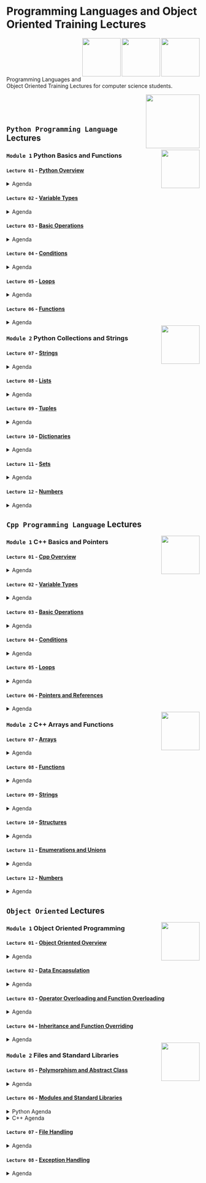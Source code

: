 # Programming Languages and Object Oriented Training Lectures

<img align="right" width="100" height="100" src="https://github.com/cs-MohamedAyman/Computer-Science-Textbooks/blob/master/logos/python.jpg">
<img align="right" width="100" height="100" src="https://github.com/cs-MohamedAyman/Computer-Science-Textbooks/blob/master/logos/cpp.jpg">
<img align="right" width="100" height="100" src="https://github.com/cs-MohamedAyman/Computer-Science-Textbooks/blob/master/logos/object-oriented.jpg">
<br>
<br>
<br>
<br>
<br>

Programming Languages and Object Oriented Training Lectures for computer science students.

<img align="right" width="140" height="140" src="https://github.com/cs-MohamedAyman/Computer-Science-Textbooks/blob/master/logos/practice1.jpg">
<br>
<br>
<br>

## `Python Programming Language` Lectures

<img align="right" width="100" height="100" src="https://github.com/cs-MohamedAyman/Computer-Science-Textbooks/blob/master/logos/python.jpg">

### `Module 1` Python Basics and Functions

#### `Lecture 01` - [Python Overview](https://github.com/cs-MohamedAyman/Programming-Languages-and-Object-Oriented-Training/tree/main/Lectures/Python-Programming-Language)
<details>
  <summary>Agenda</summary><br>

  - History of Python
  - Interpreter vs. Compiler
  - Python Identifiers and Reserved Words
  - Lines and Indentation
  - Multiline Statements
  - Quotation and Comments
</details>

#### `Lecture 02` - [Variable Types](https://github.com/cs-MohamedAyman/Programming-Languages-and-Object-Oriented-Training/tree/main/Lectures/Python-Programming-Language)
<details>
  <summary>Agenda</summary><br>
  
  - Python Variables
  - Python Numbers
  - Python Strings
  - Python Lists
  - Python Tuples
  - Python Dictionaries
  - Python Sets
  - Data Type Conversion
</details>

#### `Lecture 03` - [Basic Operations](https://github.com/cs-MohamedAyman/Programming-Languages-and-Object-Oriented-Training/tree/main/Lectures/Python-Programming-Language)
<details>
  <summary>Agenda</summary><br>
  
  - Arithmetic Operators
  - Comparison Operators
  - Bitwise Operators
  - Assignment Operators
  - Logical Operators
  - Membership Operators
  - Identity Operators
  - Operators Precedence
</details>

#### `Lecture 04` - [Conditions](https://github.com/cs-MohamedAyman/Programming-Languages-and-Object-Oriented-Training/tree/main/Lectures/Python-Programming-Language)
<details>
  <summary>Agenda</summary><br>
  
  - Decision making Definition
  - IF Statement
  - IF and ELSE Statements
  - IF, ELIF and ELSE Statements
  - Nested IF Statements
  - Single Statement Suites
</details>

#### `Lecture 05` - [Loops](https://github.com/cs-MohamedAyman/Programming-Languages-and-Object-Oriented-Training/tree/main/Lectures/Python-Programming-Language)
<details>
  <summary>Agenda</summary><br>
  
  - Loop Definition
  - While Loop Statements
  - For Loop Statements
  - Loop Control Statements
  - Else with While Loop
  - Else with For Loop
  - Nested Loops
</details>

#### `Lecture 06` - [Functions](https://github.com/cs-MohamedAyman/Programming-Languages-and-Object-Oriented-Training/tree/main/Lectures/Python-Programming-Language)
<details>
  <summary>Agenda</summary><br>
  
  - Function Definition
  - Function Calls and Return Statement
  - Passing by Reference and Value
  - Function Arguments
  - Anonymous Functions
  - Inner Functions
  - Global and Local Variables
  - Higher Order Functions
</details>

<img align="right" width="100" height="100" src="https://github.com/cs-MohamedAyman/Computer-Science-Textbooks/blob/master/logos/python.jpg">

### `Module 2` Python Collections and Strings

#### `Lecture 07` - [Strings](https://github.com/cs-MohamedAyman/Programming-Languages-and-Object-Oriented-Training/tree/main/Lectures/Python-Programming-Language)
<details>
  <summary>Agenda</summary><br>
  
  - Introduction to String
  - Basic String Operations
  - String Special Operators
  - String Formatting Operator
  - Built-in String Functions
</details>

#### `Lecture 08` - [Lists](https://github.com/cs-MohamedAyman/Programming-Languages-and-Object-Oriented-Training/tree/main/Lectures/Python-Programming-Language)
<details>
  <summary>Agenda</summary><br>
  
  - Introduction to List
  - Basic List Operations
  - List Comprehension
  - Multidimensional Lists
  - Built-in List Functions
</details>

#### `Lecture 09` - [Tuples](https://github.com/cs-MohamedAyman/Programming-Languages-and-Object-Oriented-Training/tree/main/Lectures/Python-Programming-Language)
<details>
  <summary>Agenda</summary><br>
  
  - Introduction to Tuple
  - Basic Tuple Operations
  - Tuple Comprehension
  - Multidimensional Tuple
  - Built-in Tuple Functions
</details>

#### `Lecture 10` - [Dictionaries](https://github.com/cs-MohamedAyman/Programming-Languages-and-Object-Oriented-Training/tree/main/Lectures/Python-Programming-Language)
<details>
  <summary>Agenda</summary><br>
  
  - Introduction to Dictionary
  - Basic Dictionary Operations
  - Dictionary Comprehension
  - Properties of Dictionary keys
  - Built-in Dictionary Functions
</details>

#### `Lecture 11` - [Sets](https://github.com/cs-MohamedAyman/Programming-Languages-and-Object-Oriented-Training/tree/main/Lectures/Python-Programming-Language)
<details>
  <summary>Agenda</summary><br>
  
  - Introduction to Set
  - Basic Set Operations
  - Set Comprehension
  - Set Relations
  - Built-in Set Functions
</details>

#### `Lecture 12` - [Numbers](https://github.com/cs-MohamedAyman/Programming-Languages-and-Object-Oriented-Training/tree/main/Lectures/Python-Programming-Language)
<details>
  <summary>Agenda</summary><br>
  
  - Numbers in Python
  - Math Module
  - Fractions Module
  - Random Module
  - Itertools Module
</details>

## `Cpp Programming Language` Lectures

<img align="right" width="100" height="100" src="https://github.com/cs-MohamedAyman/Computer-Science-Textbooks/blob/master/logos/cpp.jpg">

### `Module 1` C++ Basics and Pointers

#### `Lecture 01` - [Cpp Overview](https://github.com/cs-MohamedAyman/Programming-Languages-and-Object-Oriented-Training/tree/main/Lectures/Cpp-Programming-Language)
<details>
  <summary>Agenda</summary><br>

  - History of C++
  - Interpreter vs. Compiler
  - C++ Identifiers and Reserved Words
  - Lines and Indentation
  - Multiline Statements
  - Quotation and Comments
</details>

#### `Lecture 02` - [Variable Types](https://github.com/cs-MohamedAyman/Programming-Languages-and-Object-Oriented-Training/tree/main/Lectures/Cpp-Programming-Language)
<details>
  <summary>Agenda</summary><br>

  - C++ Variables
  - C++ Integers
  - C++ Floats
  - C++ Strings
  - C++ Arrays
  - Data Type Conversion
</details>

#### `Lecture 03` - [Basic Operations](https://github.com/cs-MohamedAyman/Programming-Languages-and-Object-Oriented-Training/tree/main/Lectures/Cpp-Programming-Language)
<details>
  <summary>Agenda</summary><br>

  - Arithmetic Operators
  - Comparison Operators
  - Bitwise Operators
  - Assignment Operators
  - Logical Operators
  - Operators Precedence
</details>

#### `Lecture 04` - [Conditions](https://github.com/cs-MohamedAyman/Programming-Languages-and-Object-Oriented-Training/tree/main/Lectures/Cpp-Programming-Language)
<details>
  <summary>Agenda</summary><br>

  - Decision making Definition
  - IF Statement
  - IF and ELSE Statements
  - IF, ELSE IF and ELSE Statements
  - Nested IF Statements
  - Single Statement Suites
  - Switch Statement
</details>

#### `Lecture 05` - [Loops](https://github.com/cs-MohamedAyman/Programming-Languages-and-Object-Oriented-Training/tree/main/Lectures/Cpp-Programming-Language)
<details>
  <summary>Agenda</summary><br>

  - Loop Definition
  - While Loop Statements
  - Do While Loop Statements
  - For Loop Statements
  - Nested Loops
  - Loop Control Statements
</details>

#### `Lecture 06` - [Pointers and References](https://github.com/cs-MohamedAyman/Programming-Languages-and-Object-Oriented-Training/tree/main/Lectures/Cpp-Programming-Language)
<details>
  <summary>Agenda</summary><br>

  - Introduction to Pointers
  - Incrementing and Decrementing Pointers
  - Pointer Comparisons
  - Array of Pointers
  - Pointer to a pointer
  - Reference Variables
</details>

<img align="right" width="100" height="100" src="https://github.com/cs-MohamedAyman/Computer-Science-Textbooks/blob/master/logos/cpp.jpg">

### `Module 2` C++ Arrays and Functions

#### `Lecture 07` - [Arrays](https://github.com/cs-MohamedAyman/Programming-Languages-and-Object-Oriented-Training/tree/main/Lectures/Cpp-Programming-Language)
<details>
  <summary>Agenda</summary><br>

  - Introduction to Array
  - Declaring and Initializing Arrays
  - Accessing Array Elements
  - Multidimensional Static Arrays
  - Dynamic Arrays
  - Multi-dimensional Dynamic Arrays
</details>

#### `Lecture 08` - [Functions](https://github.com/cs-MohamedAyman/Programming-Languages-and-Object-Oriented-Training/tree/main/Lectures/Cpp-Programming-Language)
<details>
  <summary>Agenda</summary><br>

  - Function Definition
  - Function Calls and Return Statement
  - Passing by Reference and Value
  - Function Arguments
  - Anonymous Functions
  - Function Prototype
  - Global and Local Variables
  - Higher Order Functions
</details>

#### `Lecture 09` - [Strings](https://github.com/cs-MohamedAyman/Programming-Languages-and-Object-Oriented-Training/tree/main/Lectures/Cpp-Programming-Language)
<details>
  <summary>Agenda</summary><br>

  - Introduction to String
  - Basic String Operations
  - Capacity Functions
  - Element access Functions
  - Modifiers Functions
  - Iterator Functions
  - Manipulating Functions
</details>

#### `Lecture 10` - [Structures](https://github.com/cs-MohamedAyman/Programming-Languages-and-Object-Oriented-Training/tree/main/Lectures/Cpp-Programming-Language)
<details>
  <summary>Agenda</summary><br>

  - Introduction to Structures
  - Accessing Struct Members
  - Constructor and Methods
  - Non-Static Members
  - Nested Structs
  - Pointer of Structure
  - Array of Structure
  - Passing Structure by Reference and Value
</details>

#### `Lecture 11` - [Enumerations and Unions](https://github.com/cs-MohamedAyman/Programming-Languages-and-Object-Oriented-Training/tree/main/Lectures/Cpp-Programming-Language)
<details>
  <summary>Agenda</summary><br>

  - Introduction to Enums and Unions
  - Macro and Typedef
  - Structures vs Unions
  - Nested Enums and Unions
  - Pointer of Enums and Unions
  - Passing Enums and Unions by Reference and Value
</details>

#### `Lecture 12` - [Numbers](https://github.com/cs-MohamedAyman/Programming-Languages-and-Object-Oriented-Training/tree/main/Lectures/Cpp-Programming-Language)
<details>
  <summary>Agenda</summary><br>

  - Numbers in C++
  - Math Module
  - Numeric Module
  - Random Module
  - Iterator Module
</details>

## `Object Oriented` Lectures

<img align="right" width="100" height="100" src="https://github.com/cs-MohamedAyman/Computer-Science-Textbooks/blob/master/logos/object-oriented.jpg">

### `Module 1` Object Oriented Programming

#### `Lecture 01` - [Object Oriented Overview](https://github.com/cs-MohamedAyman/Programming-Languages-and-Object-Oriented-Training/tree/main/Lectures/Object-Oriented)
<details>
  <summary>Agenda</summary><br>

  - Introduction to OOP
  - Classes and Objects
  - Class Attributes
  - Class Methods
  - Class Constructor
  - Class Destructor
</details>

#### `Lecture 02` - [Data Encapsulation](https://github.com/cs-MohamedAyman/Programming-Languages-and-Object-Oriented-Training/tree/main/Lectures/Object-Oriented)
<details>
  <summary>Agenda</summary><br>

  - Introduction to Data Encapsulation
  - Private Variables
  - Private Methods
  - Static Variables
  - Static Methods
  - Class Prototyping
</details>

#### `Lecture 03` - [Operator Overloading and Function Overloading](https://github.com/cs-MohamedAyman/Programming-Languages-and-Object-Oriented-Training/tree/main/Lectures/Object-Oriented)
<details>
  <summary>Agenda</summary><br>

  - Introduction to Operator Overloading
  - Input/Output Operators Overloading
  - Arithmetic Operators Overloading
  - Bitwise Operators Overloading
  - Assignment Operators Overloading
  - Subscripting Operator Overloading
  - Function Overloading
</details>

#### `Lecture 04` - [Inheritance and Function Overriding](https://github.com/cs-MohamedAyman/Programming-Languages-and-Object-Oriented-Training/tree/main/Lectures/Object-Oriented)
<details>
  <summary>Agenda</summary><br>

  - Introduction to Inheritance
  - Access Modifiers
  - Function Overriding
  - Multiple Inheritance
  - Composition Relationship
  - Aggregation Relationship
</details>

<img align="right" width="100" height="100" src="https://github.com/cs-MohamedAyman/Computer-Science-Textbooks/blob/master/logos/object-oriented.jpg">

### `Module 2` Files and Standard Libraries

#### `Lecture 05` - [Polymorphism and Abstract Class](https://github.com/cs-MohamedAyman/Programming-Languages-and-Object-Oriented-Training/tree/main/Lectures/Object-Oriented)
<details>
  <summary>Agenda</summary><br>

  - Introduction to Polymorphism
  - Abstract Method
  - Abstract Class
  - Interface
  - Data Abstraction
  - UML Class Diagram
</details>

#### `Lecture 06` - [Modules and Standard Libraries](https://github.com/cs-MohamedAyman/Programming-Languages-and-Object-Oriented-Training/tree/main/Lectures/Object-Oriented)
<details>
  <summary>Python Agenda</summary><br>

  - Modules in Python
  - Counter Module
  - DefaultDict Module
  - DateTime Module
  - Timedelta Module
  - Calendar Module
</details>

<details>
  <summary>C++ Agenda</summary><br>

  - Modules in C++
  - Cmath Module
  - Random Module
  - Numeric Module
  - Ctime Module
  - C++ Templates
</details>

#### `Lecture 07` - [File Handling](https://github.com/cs-MohamedAyman/Programming-Languages-and-Object-Oriented-Training/tree/main/Lectures/Object-Oriented)
<details>
  <summary>Agenda</summary><br>

  - Introduction to File Handling
  - Text files
  - CSV files
  - Json files
</details>

#### `Lecture 08` - [Exception Handling](https://github.com/cs-MohamedAyman/Programming-Languages-and-Object-Oriented-Training/tree/main/Lectures/Object-Oriented)
<details>
  <summary>Agenda</summary><br>

  - Introduction to Exception Handling
  - Types of Exceptions
  - The except Clause with No Exceptions
  - The except Clause with Multiple Exceptions
  - The try/except, else, and finally
  - Assertions
</details>

